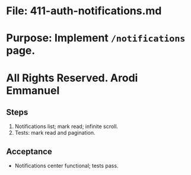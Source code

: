 # File: 411-auth-notifications.md

# Purpose: Implement `/notifications` page.

# All Rights Reserved. Arodi Emmanuel

## Steps

1. Notifications list; mark read; infinite scroll.
2. Tests: mark read and pagination.

## Acceptance

- Notifications center functional; tests pass.
